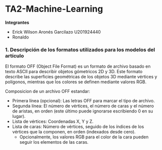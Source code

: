 # TA2-Machine-Learning

**Integrantes**

- Erick Wilson Aronés Garcilazo U201924440
- Ronaldo

### **1. Descripción de los formatos utilizados para los modelos del artículo**

El formato OFF (Object File Format) es un formato de archivo basado en texto ASCII para describir objetos gómetricos 2D y 3D. Este formato describe las superficies geométricas de los objetos 3D mediante vértices y polígonos, mientras que los colores se definen mediante valores RGB.

Composicion de un archivo OFF estandar:

- Primera línea (opcional): Las letras OFF para marcar el tipo de archivo.
- Segunda línea: El número de vértices, el número de caras y el número de aristas, en orden (este último puede ignorarse escribiendo 0 en su lugar).
- Lista de vértices: Coordenadas X, Y y Z.
- Lista de caras: Número de vértices, seguido de los índices de los vértices que la componen, en orden (indexados desde cero).
  - Opcionalmente, los valores RGB para el color de la cara pueden seguir los elementos de las caras.
